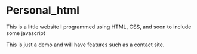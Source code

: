 # Personal_html
This is a little website I programmed using HTML, CSS, and soon to include some javascript

This is just a demo and will have features such as a contact site.
